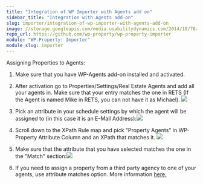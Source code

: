 ```yaml
---
title: "Integration of WP Importer with Agents add on"
sidebar_title: "Integration with Agents add-on"
slug: importer/integration-of-wp-importer-with-agents-add-on
image: //storage.googleapis.com/media.usabilitydynamics.com/2014/10/76a8eb10-wpproperty-extension-importer-icon-300x300.png
repo_url: https://github.com/wp-property/wp-property-importer
module: "WP-Property: Importer"
module_slug: importer
---
```


Assigning Properties to Agents:

1. Make sure that you have WP-Agents add-on installed and activated. 

2. After activation go to Properties/Settings/Real Estate Agents and add all your agents in. Make sure that your entry matches the one in RETS (If the Agent is named Mike in RETS, you can not have it as Michael). 
![](https://storage.googleapis.com/media.usabilitydynamics.com/2016/10/2016-10-27_1742.png)

3. Pick an attribute in your schedule settings by which the agent will be assigned to (in this case it is an E-Mail Address):![](https://storage.googleapis.com/media.usabilitydynamics.com/2016/09/687474703a2f2f696d6167652e70726e747363722e636f6d2f696d6167652f34396638653533363132336534343437616439353438353335616134313031622e706e67.png)

4. Scroll down to the XPath Rule map and pick "Property Agents" in WP-Property Attribute Column and an XPath that matches it. 
 ![](https://storage.googleapis.com/media.usabilitydynamics.com/2016/10/2016-10-27_1730.png) 

5. Make sure that the attribute that you have selected matches the one in the "Match" section:![](https://storage.googleapis.com/media.usabilitydynamics.com/2016/10/2016-10-27_1728.png)

6. If you need to assign a property from a third party agency to one of your agents, use attribute matches option. More information [here.](https://wp-property.github.io/addons/importer/attribute-matches-in-schedule-settings-for-wp-property-importer.html) 

